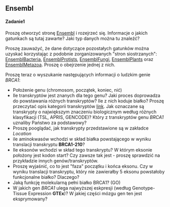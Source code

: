 ## Ensembl  

#### Zadanie1 
Proszę otworzyć stronę [Ensembl](https://www.ensembl.org/index.html) i rozejrzeć się. Informacje o jakich gatunkach są tutaj zawarte? Jaki typ danych można tu znaleźć? 
  
Proszę zauważyć, że dane dotyczące pozostałych gatunków można uzyskać korzystając z podobnie zorganizowanych "stron siostrzanych": [EnsemblBacteria](http://bacteria.ensembl.org/index.html), [EnsemblProtists](http://protists.ensembl.org/index.html), [EnsemblFungi](http://fungi.ensembl.org/index.html), [EnsemblPlants](http://plants.ensembl.org/index.html) oraz [EnsemblMetazoa](http://metazoa.ensembl.org/index.html). Proszę o obejrzenie jednej z nich.    

Proszę teraz o wyszukanie następujących informacji o ludzkim genie *BRCA1*:  
*  Położenie genu (chromosom, początek, koniec, nić)  
* Ile transkryptów jest znanych dla tego genu? Jaki proces doprowadza do powstawania różnych transkryptów? Ile z nich koduje białko? Proszę przeczytać opis kategorii transkryptów [link](https://www.ensembl.org/info/genome/genebuild/transcript_quality_tags.html#tsl). Jak oznaczane są transkrypty o największym znaczeniu biologicznym według różnych klasyfikacji (TSL, APRIS, GENCODE)? Który z transkryptów genu *BRCA1* uznaliby Państwo za podstawowy?
* Proszę pooglądać, jak transkrypty przedstawione są w zakładce *Location*   
* ile aminokwasów wchodzi w skład białka powstającego w wyniku translacji transkryptu **BRCA1-210**?
* Ile eksonów wchodzi w skład tego transkryptu? W którym eksonie położony jest kodon start? Czy zawsze tak jest - proszę sprawdzić na przykładzie innych genów/transkryptów.  
* Proszę wyjaśnić, co to jest "faza" początku i końca eksonu. Czy w wyniku translacji transkryptu, który nie zawierałby 5 eksonu powstałoby funkcjonalne białko? Dlaczego?
* Jaką funkcję molekularną pełni białko BRCA1? (GO)
* W jakich gen *BRCA1* ulega najwyższej eskpresji (według Genotype-Tissue Expression **GTEx**)? W jakiej części mózgu gen ten jest eksprymowany?

  
